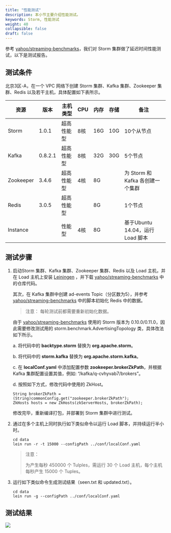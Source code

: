 ```yaml
---
title: "性能测试"
description: 本小节主要介绍性能测试。 
keywords: Storm, 性能测试
weight: 40
collapsible: false
draft: false
---
```


参考 [yahoo/streaming-benchmarks](https://github.com/yahoo/streaming-benchmarks)，我们对 Storm 集群做了延迟时间性能测试，以下是测试报告。

## 测试条件

北京3区-A，在一个 VPC 网络下创建 Storm 集群、Kafka 集群、Zookeeper 集群、Redis 以及若干主机，具体配置如下表所示。

| 资源      | 版本    | 主机类型   | CPU  | 内存 | 存储 | 备注                             |
| --------- | ------- | ---------- | ---- | ---- | ---- | -------------------------------- |
| Storm     | 1.0.1   | 超高性能型 | 8核  | 16G  | 10G  | 10个从节点                       |
| Kafka     | 0.8.2.1 | 超高性能型 | 8核  | 32G  | 30G  | 5个节点                          |
| Zookeeper | 3.4.6   | 超高性能型 | 4核  | 8G   |      | 为 Storm 和 Kafka 各创建一个集群 |
| Redis     | 3.0.5   | 超高性能型 |      | 8G   |      | 1个节点                          |
| Instance  |         | 性能型     | 4核  | 8G   |      | 基于Ubuntu 14.04，运行 Load 脚本 |

## 测试步骤

1. 启动Storm 集群、Kafka 集群、Zookeeper 集群、Redis 以及 Load 主机，并在 Load 主机上安装 [Leiningen](http://leiningen.org/#install) ，并下载 [yahoo/streaming-benchmarks](https://github.com/yahoo/streaming-benchmarks) 中的仓库代码。

   其次，在 Kafka 集群中创建 ad-events Topic（分区数为5），并参考 [yahoo/streaming-benchmarks](https://github.com/yahoo/streaming-benchmarks) 中的脚本初始化 Redis 中的数据。

   > 注意：
   > 每轮测试前都需要重新初始化数据。

   由于 [yahoo/streaming-benchmarks](https://github.com/yahoo/streaming-benchmarks) 使用的 Storm 版本为 0.10.0/0.11.0，因此需要修改测试用的 storm.benchmark.AdvertisingTopology 类，具体改法如下所示。

   a. 将代码中的 **backtype.storm** 替换为 **org.apache.storm**。

   b. 将代码中的 **storm.kafka** 替换为 **org.apache.storm.kafka**。

   c. 在 **localConf.yaml** 中添加配置参数 **zookeeper.brokerZkPath**，并根据 Kafka 集群配置设置其值，例如: “/kafka/q-cvhyvab7/brokers”。

   d. 按照如下方式，修改代码中使用的 ZkHost。

   ```
   String brokerZkPath = (String)commonConfig.get("zookeeper.brokerZkPath");
   ZkHosts hosts = new ZkHosts(zkServerHosts, brokerZkPath);
   ```

   修改完毕，重新编译打包，并部署到 Storm 集群中进行测试。

2. 通过在多个主机上同时执行如下类似命令以运行 Load 脚本，并持续运行半小时。

   ```
   cd data
   lein run -r -t 15000 --configPath ../conf/localConf.yaml
   ```

   > 注意：
   >
   > 为产生每秒 450000 个 Tulples，需运行 30 个 Load 主机，每个主机每秒产生 15000 个 Tuples。

3. 运行如下类似命令生成测试结果（seen.txt 和 updated.txt）。

   ```
   cd data
   lein run -g --configPath ../conf/localConf.yaml
   ```

## 测试结果

![](../../_images/benchmarks.png)
